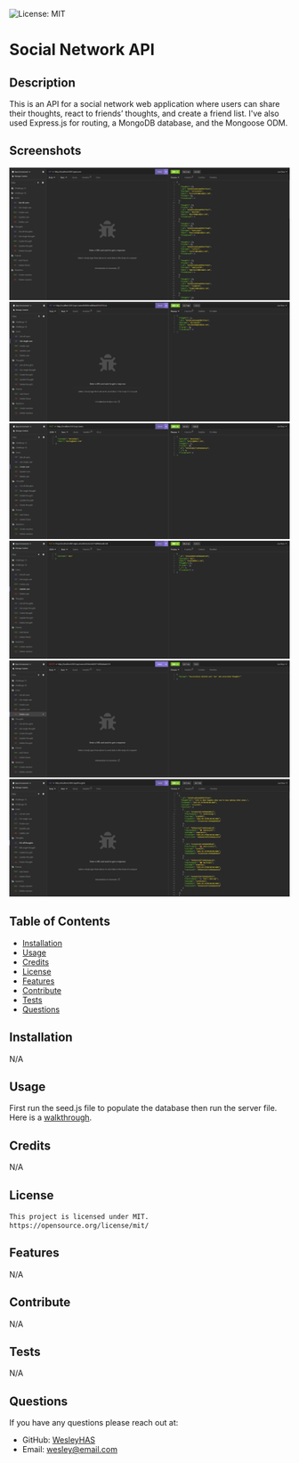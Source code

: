 ![License: MIT](https://img.shields.io/badge/License-MIT-yellow.svg)

# Social Network API

## Description

This is an API for a social network web application where users can share their thoughts, react to friends’ thoughts, and create a friend list. I've also used Express.js for routing, a MongoDB database, and the Mongoose ODM.

## Screenshots

![Screentshot 1](./assets/images/Screenshot%202023-11-16%20162041.png)
![Screentshot 2](./assets/images/Screenshot%202023-11-16%20162055.png)
![Screentshot 3](./assets/images/Screenshot%202023-11-16%20162107.png)
![Screentshot 4](./assets/images/Screenshot%202023-11-16%20162121.png)
![Screentshot 5](./assets/images/Screenshot%202023-11-16%20162152.png)
![Screentshot 6](./assets/images/Screenshot%202023-11-16%20162204.png)

## Table of Contents

- [Installation](#installation)
- [Usage](#usage)
- [Credits](#credits)
- [License](#license)
- [Features](#features)
- [Contribute](#contribute)
- [Tests](#tests)
- [Questions](#questions)

## Installation

N/A

## Usage

First run the seed.js file to populate the database then run the server file. Here is a [walkthrough](https://drive.google.com/file/d/1M5JoQCOBQdlL9FWCL0mkG4DWbXe7P4PI/view).

## Credits

N/A

## License

    This project is licensed under MIT.
    https://opensource.org/license/mit/

## Features

N/A

## Contribute

N/A

## Tests

N/A

## Questions

If you have any questions please reach out at:

- GitHub: [WesleyHAS](https://github.com/WesleyHAS)
- Email: [wesley@email.com](mailto:wesley@email.com)
